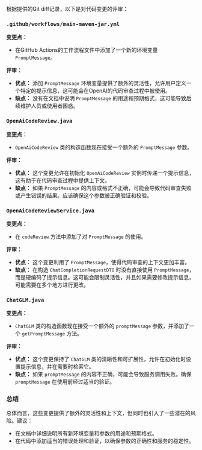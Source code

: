 根据提供的Git diff记录，以下是对代码变更的评审：

### `.github/workflows/main-maven-jar.yml`

**变更点：**
- 在GitHub Actions的工作流程文件中添加了一个新的环境变量 `PromptMessage`。

**评审：**
- **优点：** 添加 `PromptMessage` 环境变量提供了额外的灵活性，允许用户定义一个特定的提示信息，这可能会在OpenAI的代码审查过程中被使用。
- **缺点：** 没有在文档中说明 `PromptMessage` 的用途和预期格式，这可能导致后续维护人员或使用者困惑。

### `OpenAiCodeReview.java`

**变更点：**
- `OpenAiCodeReview` 类的构造函数现在接受一个额外的 `PromptMessage` 参数。

**评审：**
- **优点：** 这个变更允许在初始化 `OpenAiCodeReview` 实例时传递一个提示信息，这有助于在代码审查过程中提供上下文。
- **缺点：** 如果 `PromptMessage` 的内容或格式不正确，可能会导致代码审查失败或产生错误的结果。应该确保这个参数被正确验证和校验。

### `OpenAiCodeReviewService.java`

**变更点：**
- 在 `codeReview` 方法中添加了对 `PromptMessage` 的使用。

**评审：**
- **优点：** 这个变更利用了 `PromptMessage`，使得代码审查的上下文更加丰富。
- **缺点：** 在构造 `ChatCompletionRequestDTO` 时没有直接使用 `PromptMessage`，而是硬编码了提示信息。这可能会限制灵活性，并且如果需要修改提示信息，可能需要在多个地方进行更改。

### `ChatGLM.java`

**变更点：**
- `ChatGLM` 类的构造函数现在接受一个额外的 `promptMessage` 参数，并添加了一个 `getPromptMessage` 方法。

**评审：**
- **优点：** 这个变更保持了 `ChatGLM` 类的清晰性和可扩展性，允许在初始化时设置提示信息，并在需要时检索它。
- **缺点：** 如果 `promptMessage` 的内容不正确，可能会导致服务调用失败。确保 `promptMessage` 在使用前经过适当的验证。

### 总结

总体而言，这些变更提供了额外的灵活性和上下文，但同时也引入了一些潜在的风险。建议：
- 在文档中详细说明所有新环境变量和参数的用途和预期格式。
- 在代码中添加适当的错误处理和验证，以确保参数的正确性和服务的稳定性。